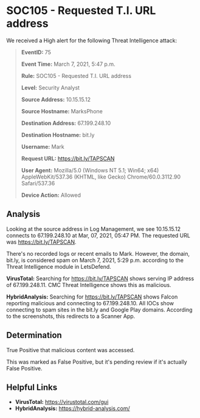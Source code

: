 # SOC105 - Requested T.I. URL address
We received a High alert for the following Threat Intelligence attack:

> **EventID:** 75
> 
> **Event Time:** March 7, 2021, 5:47 p.m.
> 
> **Rule:** SOC105 - Requested T.I. URL address
> 
> **Level:** Security Analyst
> 
> **Source Address:** 10.15.15.12
> 
> **Source Hostname:** MarksPhone
> 
> **Destination Address:** 67.199.248.10
> 
> **Destination Hostname:** bit.ly
> 
> **Username:** Mark
> 
> **Request URL:** https://bit.ly/TAPSCAN
> 
> **User Agent:** Mozilla/5.0 (Windows NT 5.1; Win64; x64) AppleWebKit/537.36 (KHTML, like Gecko) Chrome/60.0.3112.90 Safari/537.36
> 
> **Device Action:** Allowed


## Analysis
Looking at the source address in Log Management, we see 10.15.15.12 connects to 67.199.248.10 at Mar, 07, 2021, 05:47 PM. The requested URL was https://bit.ly/TAPSCAN. 

There's no recorded logs or recent emails to Mark. However, the domain, bit.ly, is considered spam on March 7, 2021, 5:29 p.m. according to the Threat Intelligence module in LetsDefend.

**VirusTotal:** Searching for https://bit.ly/TAPSCAN shows serving IP address of 67.199.248.11. CMC Threat Intelligence shows this as malicious. 

**HybridAnalysis:** Searching for https://bit.ly/TAPSCAN shows Falcon reporting malicious and connecting to 67.199.248.10. All IOCs show connecting to spam sites in the bit.ly and Google Play domains. According to the screenshots, this redirects to a Scanner App. 

## Determination
True Positive that malicious content was accessed. 

This was marked as False Positive, but it's pending review if it's actually False Positive. 

## Helpful Links
- **VirusTotal:** https://virustotal.com/gui
- **HybridAnalysis:** https://hybrid-analysis.com/
